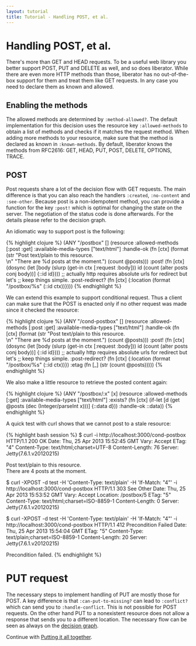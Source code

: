 ```yaml
---
layout: tutorial
title: Tutorial - Handling POST, et al.
---
```

# Handling POST, et al.

There's more than GET and HEAD requests. To be a useful web library
you better support POST, PUT and DELETE as well, and so does
liberator. While there are even more HTTP methods than those, liberator
has no out-of-the-box support for them and treat them like GET requests.
In any case you need to declare them as known and allowed.

## Enabling the methods

The allowed methods are determined by ````:method-allowed?````. The
default implementation for this decision uses the resource key
````:allowed-methods```` to obtain a list of methods and checks if it
matches the request method. When adding more methods to your resource,
make sure that the method is declared as known in
````:known-methods````. By default, liberator knows the methods from
RFC2616: GET, HEAD, PUT, POST, DELETE, OPTIONS, TRACE.

## POST

Post requests share a lot of the decision flow with GET requests. The
main difference is that you can also reach the handlers
````:created````, ````:no-content```` and ````:see-other````. Because
post is a non-idempotent method, you can provide a function for the
key ````:post!```` which is optimal for changing the state on the
server. The negotiation of the status code is done afterwards. For the
details please refer to the decision graph.

An idiomatic way to support post is the following:

{% highlight clojure %}
  (ANY "/postbox" []
       (resource
        :allowed-methods [:post :get]
        :available-media-types ["text/html"]
        :handle-ok (fn [ctx]
                     (format  (str "<html>Post text/plain to this resource.<br>\n"
                                   "There are %d posts at the moment.")
                              (count @posts)))
        :post! (fn [ctx]
                 (dosync 
                  (let [body (slurp (get-in ctx [:request :body]))
                        id   (count (alter posts conj body))]
                    {::id id})))
        ;; actually http requires absolute urls for redirect but let's
        ;; keep things simple.
        :post-redirect? (fn [ctx] {:location (format "/postbox/%s" (::id ctx))})))
{% endhighlight %}

We can extend this example to support conditional request. Thus a
client can make sure that the POST is enacted only if no other request
was made since it checked the resource:

{% highlight clojure %}
    (ANY "/cond-postbox" []
       (resource
        :allowed-methods [:post :get]
        :available-media-types ["text/html"]
        :handle-ok (fn [ctx]
                     (format  (str "<html>Post text/plain to this resource.<br>\n"
                                   "There are %d posts at the moment.")
                              (count @posts)))
        :post! (fn [ctx]
                 (dosync 
                  (let [body (slurp (get-in ctx [:request :body]))
                        id   (count (alter posts conj body))]
                    {::id id})))
        ;; actually http requires absolute urls for redirect but let's
        ;; keep things simple.
        :post-redirect? (fn [ctx] {:location (format "/postbox/%s" (::id ctx))})
        :etag (fn [_] (str (count @posts)))))
{% endhighlight %}

We also make a little resource to retrieve the posted content again:

{% highlight clojure %}
    (ANY "/postbox/:x" [x]
       (resource
        :allowed-methods [:get]
        :available-media-types ["text/html"]
        :exists? (fn [ctx] (if-let [d (get @posts (dec (Integer/parseInt x)))] {::data d}))
        :handle-ok ::data))
{% endhighlight %}

A quick test with curl shows that we cannot post to a stale resource:

{% highlight bash session %}
$ curl -i http://localhost:3000/cond-postbox
HTTP/1.1 200 OK
Date: Thu, 25 Apr 2013 15:52:45 GMT
Vary: Accept
ETag: "4"
Content-Type: text/html;charset=UTF-8
Content-Length: 76
Server: Jetty(7.6.1.v20120215)

<html>Post text/plain to this resource.<br>
There are 4 posts at the moment.

$ curl -XPOST -d test -H 'Content-Type: text/plain' -H 'If-Match: "4"' -i http://localhost:3000/cond-postbox
HTTP/1.1 303 See Other
Date: Thu, 25 Apr 2013 15:53:52 GMT
Vary: Accept
Location: /postbox/5
ETag: "5"
Content-Type: text/html;charset=ISO-8859-1
Content-Length: 0
Server: Jetty(7.6.1.v20120215)

$ curl -XPOST -d test -H 'Content-Type: text/plain' -H 'If-Match: "4"' -i http://localhost:3000/cond-postbox
HTTP/1.1 412 Precondition Failed
Date: Thu, 25 Apr 2013 15:54:04 GMT
ETag: "5"
Content-Type: text/plain;charset=ISO-8859-1
Content-Length: 20
Server: Jetty(7.6.1.v20120215)

Precondition failed.
{% endhighlight %}

# PUT request

The necessary steps to implement handling of PUT are mostly those for
POST. A key difference is that ````:can-put-to-missing?```` can lead
to ````:conflict?```` which can send you to ````:handle-conflict````.
This is not possible for POST requests. On the other hand PUT to a
nonexistent resource does not allow a response that sends you to a
different location. The necessary flow can be seen as always on the
[decision graph](decision-graph.html).

Continue with [Putting it all together](all-together.html).
